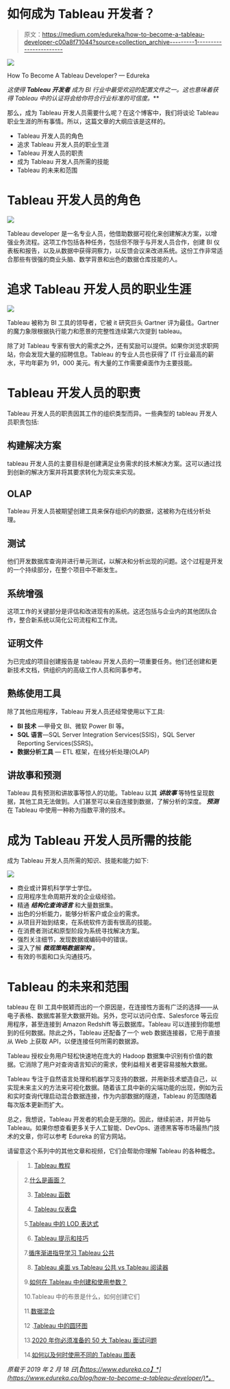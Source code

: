 # 如何成为 Tableau 开发者？

> 原文：<https://medium.com/edureka/how-to-become-a-tableau-developer-c00a8f71044?source=collection_archive---------1----------------------->

![](img/6aafb3cb13f6c21e72c32dff04d7022c.png)

How To Become A Tableau Developer? — Edureka

***这使得 ***Tableau 开发者*** 成为 BI 行业中最受欢迎的配置文件之一。这也意味着获得 Tableau* 中的*认证将会给你符合行业标准的可信度。***

那么，成为 Tableau 开发人员需要什么呢？在这个博客中，我们将谈论 Tableau 职业生涯的所有事情。所以，这篇文章的大纲应该是这样的。

*   Tableau 开发人员的角色
*   追求 Tableau 开发人员的职业生涯
*   Tableau 开发人员的职责
*   成为 Tableau 开发人员所需的技能
*   Tableau 的未来和范围

# Tableau 开发人员的角色

![](img/aedeaad1e015285a6cd4858fd0f67440.png)

Tableau developer 是一名专业人员，他借助数据可视化来创建解决方案，以增强业务流程。这项工作包括各种任务，包括但不限于与开发人员合作，创建 BI 仪表板和报告，以及从数据中获得洞察力，以反馈会议来改进系统。这份工作非常适合那些有很强的商业头脑、数学背景和出色的数据仓库技能的人。

# 追求 Tableau 开发人员的职业生涯

![](img/a5460f8ddf808348f3660b81cd950b03.png)

Tableau 被称为 BI 工具的领导者，它被 it 研究巨头 Gartner 评为最佳。Gartner 的魔力象限根据执行能力和愿景的完整性连续第六次提到 tableau。

除了对 Tableau 专家有很大的需求之外，还有奖励可以提供。如果你浏览求职网站，你会发现大量的招聘信息。Tableau 的专业人员也获得了 IT 行业最高的薪水，平均年薪为 91，000 美元。有大量的工作需要桌面作为主要技能。

# Tableau 开发人员的职责

Tableau 开发人员的职责因其工作的组织类型而异。一些典型的 tableau 开发人员职责包括:

## 构建解决方案

tableau 开发人员的主要目标是创建满足业务需求的技术解决方案。这可以通过找到创新的解决方案并将其要求转化为现实来实现。

## OLAP

Tableau 开发人员被期望创建工具来保存组织内的数据，这被称为在线分析处理。

## 测试

他们开发数据库查询并进行单元测试，以解决和分析出现的问题。这个过程是开发的一个持续部分，在整个项目中不断发生。

## 系统增强

这项工作的关键部分是评估和改进现有的系统。这还包括与企业内的其他团队合作，整合新系统以简化公司流程和工作流。

## 证明文件

为已完成的项目创建报告是 tableau 开发人员的一项重要任务。他们还创建和更新技术文档，供组织内的高级工作人员和同事参考。

## 熟练使用工具

除了其他应用程序，Tableau 开发人员还经常使用以下工具:

*   **BI 技术** —甲骨文 BI、微软 Power BI 等。
*   **SQL 语言**—SQL Server Integration Services(SSIS)，SQL Server Reporting Services(SSRS)。
*   **数据分析工具** — ETL 框架，在线分析处理(OLAP)

## **讲故事和预测**

Tableau 具有预测和讲故事等惊人的功能。Tableau 以其 ***讲故事*** 等特性呈现数据，其他工具无法做到。人们甚至可以亲自连接到数据，了解分析的深度。 ***预测*** 在 Tableau 中使用一种称为指数平滑的技术。

# 成为 Tableau 开发人员所需的技能

成为 Tableau 开发人员所需的知识、技能和能力如下:

![](img/0ca42fba21b80873cc1b9e5802abf669.png)

*   商业或计算机科学学士学位。
*   应用程序生命周期开发的企业级经验。
*   精通 ***结构化查询语言*** 和大量数据集。
*   出色的分析能力，能够分析客户或企业的需求。
*   从项目开始到结束，在系统软件方面有很高的技能。
*   在消费者测试和原型阶段为系统寻找解决方案。
*   强烈关注细节，发现数据或编码中的错误。
*   深入了解 ***微观策略******数据架构*** 。
*   有效的书面和口头沟通技巧。

# Tableau 的未来和范围

tableau 在 BI 工具中脱颖而出的一个原因是，在连接性方面有广泛的选择——从电子表格、数据库甚至大数据开始。另外，您可以访问仓库、Salesforce 等云应用程序，甚至连接到 Amazon Redshift 等云数据库。Tableau 可以连接到你能想到的任何数据。除此之外，Tableau 还配备了一个 web 数据连接器，它用于直接从 Web 上获取 API，以便连接任何所需的数据源。

Tableau 授权业务用户轻松快速地在庞大的 Hadoop 数据集中识别有价值的数据。它消除了用户对查询语言知识的需求，使利益相关者更容易接触大数据。

Tableau 专注于自然语言处理和机器学习支持的数据，并用新技术塑造自己，以实现未来主义的方法来可视化数据。随着该工具中新的尖端功能的出现，例如为云和实时查询代理启动混合数据连接，作为内部数据的隧道，Tableau 的范围随着每次版本更新而扩大。

总之，我想说，Tableau 开发者的机会是无限的。因此，继续前进，并开始与 Tableau。如果你想查看更多关于人工智能、DevOps、道德黑客等市场最热门技术的文章，你可以参考 Edureka 的官方网站。

请留意这个系列中的其他文章和视频，它们会帮助你理解 Tableau 的各种概念。

> 1. [Tableau 教程](/edureka/tableau-tutorial-37d2d6a9684b)
> 
> 2.[什么是画面？](/edureka/what-is-tableau-1d9f4c641601)
> 
> 3. [Tableau 函数](/edureka/tableau-functions-ce794b10e588)
> 
> 4. [Tableau 仪表盘](/edureka/tableau-dashboards-3e19dd713bc7)
> 
> 5.[Tableau 中的 LOD 表达式](/edureka/tableau-lod-2f650ca1503d)
> 
> 6. [Tableau 提示和技巧](/edureka/tableau-tips-and-tricks-a18bf8991afc)
> 
> 7.[循序渐进指导学习 Tableau 公共](/edureka/tableau-public-942228327953)
> 
> 8. [Tableau 桌面 vs Tableau 公共 vs Tableau 阅读器](/edureka/tableau-desktop-vs-tableau-public-vs-tableau-reader-fbb2a3aa0bac)
> 
> 9.[如何在 Tableau 中创建和使用参数？](/edureka/parameters-in-tableau-ac552e6b0cde-ac552e6b0cde)
> 
> 10.Tableau 中的布景是什么，如何创建它们
> 
> 11.[数据混合](/edureka/tableau-lod-2f650ca1503d)
> 
> 12 .[Tableau 中的圆环图](/edureka/donut-chart-in-tableau-a2e6fadf6534)
> 
> 13.[2020 年你必须准备的 50 大 Tableau 面试问题](/edureka/tableau-interview-questions-and-answers-4f80523527d)
> 
> 14.[如何以及何时使用不同的 Tableau 图表](/edureka/tableau-charts-111758e2ea97)

*原载于 2019 年 2 月 18 日*[*【https://www.edureka.co】*](https://www.edureka.co/blog/how-to-become-a-tableau-developer/)*。*